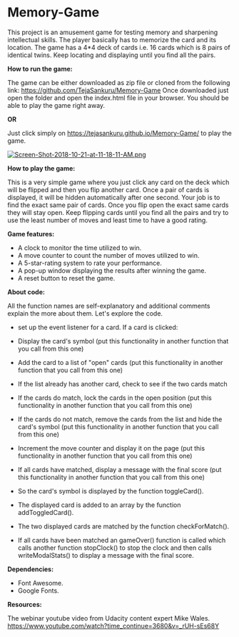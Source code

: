 # Memory-Game


This project is an amusement game for testing memory and sharpening intellectual skills. The player basically has to memorize the card and its location. The game has a 4*4 deck of cards i.e. 16 cards which is 8 pairs of identical twins. Keep locating and displaying until you find all the pairs.

__How to run the game:__

The game can be either downloaded as zip file or cloned from the following link: https://github.com/TejaSankuru/Memory-Game Once downloaded just open the folder and open the index.html file in your browser. You should be able to play the game right away.

__OR__

Just click simply on <https://tejasankuru.github.io/Memory-Game/> to play the game.

[![Screen-Shot-2018-10-21-at-11-18-11-AM.png](https://i.postimg.cc/TYxWXddH/Screen-Shot-2018-10-21-at-11-18-11-AM.png)](https://postimg.cc/t7rg3HVh)

__How to play the game:__

This is a very simple game where you just click any card on the deck which will be flipped and then you flip another card. Once a pair of cards is displayed, it will be hidden automatically after one second. Your job is to find the exact same pair of cards. Once you flip open the exact same cards they will stay open. Keep flipping cards until you find all the pairs and try to use the least number of moves and least time to have a good rating.

__Game features:__

- A clock to monitor the time utilized to win.
- A move counter to count the number of moves utilized to win.
- A 5-star-rating system to rate your performance.
- A pop-up window displaying the results after winning the game.
- A  reset button to reset the game.

__About code:__

All the function names are self-explanatory and additional comments explain the more about them. Let's explore the code.

- set up the event listener for a card. If a card is clicked:

- Display the card's symbol (put this functionality in another function that you call from this one)

- Add the card to a list of "open" cards (put this functionality in another function that you call from this one)

- If the list already has another card, check to see if the two cards match

- If the cards do match, lock the cards in the open position (put this functionality in another function that you call from this one)

- If the cards do not match, remove the cards from the list and hide the card's symbol (put this functionality in another function that you call from this one)

- Increment the move counter and display it on the page (put this functionality in another function that you call from this one)

- If all cards have matched, display a message with the final score (put this functionality in another function that you call from this one)

- So the card's symbol is displayed by the function toggleCard().

- The displayed card is added to an array by the function addToggledCard().

- The two displayed cards are matched by the function checkForMatch().

- If all cards have been matched an gameOver() function is called which calls another function stopClock() to stop the clock and then calls writeModalStats() to display a message with the final score.

__Dependencies:__
- Font Awesome.
- Google Fonts.

__Resources:__

The webinar youtube video from Udacity content expert Mike Wales.
https://www.youtube.com/watch?time_continue=3680&v=_rUH-sEs68Y

